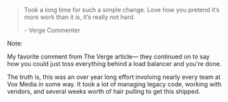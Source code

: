 > Took a long time for such a simple change. Love how you pretend it’s more work than it is, it’s really not hard.
>
> \- Verge Commenter


Note:

My favorite comment from The Verge article— they continued on to say how you could just toss everything behind a load balancer and you're done.

The truth is, this was an over year long effort involving nearly every team at Vox Media in some way. It took a lot of managing legacy code, working with vendors, and several weeks worth of hair pulling to get this shipped.
